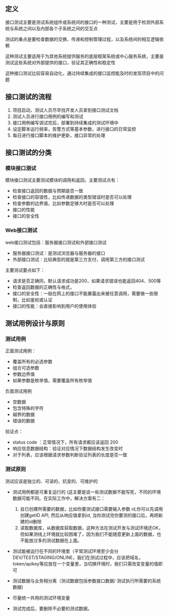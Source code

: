 ## 定义

接口测试主要是测试系统组件或系统间的接口的一种测试，主要是用于检测外部系统与系统之间以及内部各个子系统之间的交互点

测试的重点是要检查数据的交换、传递和控制管理过程，以及系统间的相互逻辑依赖

这种测试主要适用于为其他系统提供服务的底层框架系统或中心服务系统，主要是测试这些系统对外部提供的接口，验证其正确性和稳定性

这种接口测试比较容易自动化，通过持续集成的接口监控能及时的发现项目中的问题

## 接口测试的流程

1. 项目启动，测试人员尽早找开发人员拿到接口测试文档
2. 测试人员进行接口用例的编写和测试
3. 接口用例编写调试完后，部署到持续集成的测试环境中
4. 设定脚本运行频率，告警方式等基本参数，进行接口的日常监控
5. 每日进行接口脚本的维护更新，接口异常的处理

## 接口测试的分类

### 模块接口测试

模块接口测试主要测试模块的调用和返回，主要测试点有：

- 检查接口返回的数据与预期是否一致
- 检查接口的容错性，比如传递数据的类型错误时是否可以处理
- 检查参数的边界值，比如参数足够大时是否可以处理
- 接口的性能
- 接口的安全性

### Web接口测试

web接口测试包括：服务器接口测试和外部接口测试

- 服务器接口测试：是测试浏览器与服务器的接口
- 外部接口测试：比较典型的就是第三方支付，调用第三方的接口测试

主要测试要点如下：

- 请求是否正确同，默认请求成功是200，如果请求错误也能返回404、500等
- 检查返回数据的正确性与格式，
- 接口的安全性：一般在网上的接口不能暴露出来被任意调用，需要做一些限制，比如鉴权或认证
- 接口的性能：会直接影响到用户的使用体验

## 测试用例设计与原则

### 测试用例

正面测试用例：

- 覆盖所有的必选参数
- 组合可选参数
- 参数边界值
- 如果参数是枚举值，需要覆盖所有枚举值

负面测试用例

- 空数据
- 包含特殊的字符
- 越界的数据
- 错误的数据

验证点：

- status code ：正常情况下，所有请求都应该返回 200
- 响应信息数据结构：验证对应情况下数据结构发生改变时
- 对于列表，应该根据请求参数判断验证列表的长度是否一致

### 测试原则

测试应该是独立的、可读的、抗变的、可维护的

- 测试用例都是可重复运行的 (这主要是说一些测试数据不能写死，不同的环境数据可能不同。在实际工作中，解决方案有二：
  1. 自已创建所需要的数据，比如你要测试接口需要输入参数 id,你可以先调用创建getID API, 然后从响应值拿到id, 当你测试完你要测的接口后，再把新建的id删除
  2. 读取数据库，从数据库获取数据，这种方法在测试开发与测试环境还OK，但如果测线上环境就比较困难了，因为我们不能随意更新上面的数据，也不能放过多的测试数据在上面。


- 测试能被运行在不同的环境里（平常测试环境至少会分DEV/TEST/STAGING/ONLINE，我们在测试过程中，应该把域名，token/apikey等应放在一个变量里，当切换环境时，我们只需改变变量的值即可
- 测试数据与业务相分离（测试数据包括参数接口数据/ 测试执行所需要的系统数据)
- 尽量统一共用的测试环境变量
- 测试完成后，要删除不必要的测试数据。